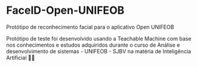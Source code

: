 # FaceID-Open-UNIFEOB
Protótipo de reconhecimento facial para o aplicativo Open UNIFEOB

Protótipo de teste foi desenvolvido usando a Teachable Machine com base nos conhecimentos e estudos adquiridos durante o curso de Análise e desenvolvimento de sistemas - UNIFEOB - SJBV na matéria de Inteligência Artificial :man_technologist:
